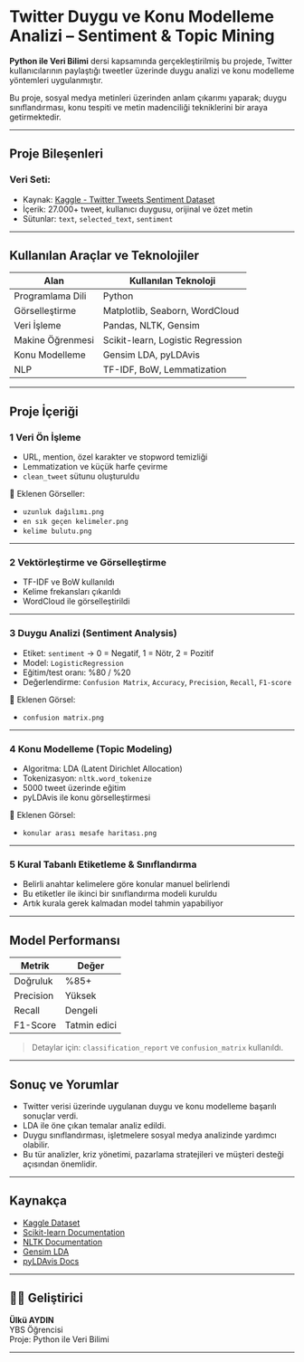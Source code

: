 #  Twitter Duygu ve Konu Modelleme Analizi – Sentiment & Topic Mining

 **Python ile Veri Bilimi** dersi kapsamında gerçekleştirilmiş bu projede, Twitter kullanıcılarının paylaştığı tweetler üzerinde duygu analizi ve konu modelleme yöntemleri uygulanmıştır.

Bu proje, sosyal medya metinleri üzerinden anlam çıkarımı yaparak; duygu sınıflandırması, konu tespiti ve metin madenciliği tekniklerini bir araya getirmektedir.

---

##  Proje Bileşenleri

###  Veri Seti: 
- Kaynak: [Kaggle - Twitter Tweets Sentiment Dataset](https://www.kaggle.com/datasets/yasserh/twitter-tweets-sentiment-dataset)
- İçerik: 27.000+ tweet, kullanıcı duygusu, orijinal ve özet metin
- Sütunlar: `text`, `selected_text`, `sentiment`

---

##  Kullanılan Araçlar ve Teknolojiler

| Alan                | Kullanılan Teknoloji   |
|---------------------|------------------------|
| Programlama Dili    | Python                 |
| Görselleştirme      | Matplotlib, Seaborn, WordCloud |
| Veri İşleme         | Pandas, NLTK, Gensim   |
| Makine Öğrenmesi    | Scikit-learn, Logistic Regression |
| Konu Modelleme      | Gensim LDA, pyLDAvis   |
| NLP                 | TF-IDF, BoW, Lemmatization |

---

##  Proje İçeriği

### 1️ Veri Ön İşleme

- URL, mention, özel karakter ve stopword temizliği
- Lemmatization ve küçük harfe çevirme
- `clean_tweet` sütunu oluşturuldu

📎 Eklenen Görseller:
- `uzunluk dağılımı.png`
- `en sık geçen kelimeler.png`
- `kelime bulutu.png`

---

### 2️ Vektörleştirme ve Görselleştirme

- TF-IDF ve BoW kullanıldı
- Kelime frekansları çıkarıldı
- WordCloud ile görselleştirildi

---

### 3️ Duygu Analizi (Sentiment Analysis)

- Etiket: `sentiment` → 0 = Negatif, 1 = Nötr, 2 = Pozitif
- Model: `LogisticRegression`
- Eğitim/test oranı: %80 / %20
- Değerlendirme: `Confusion Matrix`, `Accuracy`, `Precision`, `Recall`, `F1-score`

📎 Eklenen Görsel:
- `confusion matrix.png`

---

### 4️ Konu Modelleme (Topic Modeling)

- Algoritma: LDA (Latent Dirichlet Allocation)
- Tokenizasyon: `nltk.word_tokenize`
- 5000 tweet üzerinde eğitim
- pyLDAvis ile konu görselleştirmesi

📎 Eklenen Görsel:
- `konular arası mesafe haritası.png`

---

### 5️ Kural Tabanlı Etiketleme & Sınıflandırma

- Belirli anahtar kelimelere göre konular manuel belirlendi
- Bu etiketler ile ikinci bir sınıflandırma modeli kuruldu
- Artık kurala gerek kalmadan model tahmin yapabiliyor

---

##  Model Performansı

| Metrik         | Değer       |
|----------------|-------------|
| Doğruluk       | %85+        |
| Precision      | Yüksek      |
| Recall         | Dengeli     |
| F1-Score       | Tatmin edici |

> Detaylar için: `classification_report` ve `confusion_matrix` kullanıldı.

---

##  Sonuç ve Yorumlar

- Twitter verisi üzerinde uygulanan duygu ve konu modelleme başarılı sonuçlar verdi.
- LDA ile öne çıkan temalar analiz edildi.
- Duygu sınıflandırması, işletmelere sosyal medya analizinde yardımcı olabilir.
- Bu tür analizler, kriz yönetimi, pazarlama stratejileri ve müşteri desteği açısından önemlidir.

---

##  Kaynakça

- [Kaggle Dataset](https://www.kaggle.com/datasets/yasserh/twitter-tweets-sentiment-dataset)
- [Scikit-learn Documentation](https://scikit-learn.org/stable/)
- [NLTK Documentation](https://www.nltk.org/)
- [Gensim LDA](https://radimrehurek.com/gensim/)
- [pyLDAvis Docs](https://pyldavis.readthedocs.io/)

---

## 👨‍💻 Geliştirici

**Ülkü AYDIN**  
YBS Öğrencisi  
Proje: Python ile Veri Bilimi  

---

